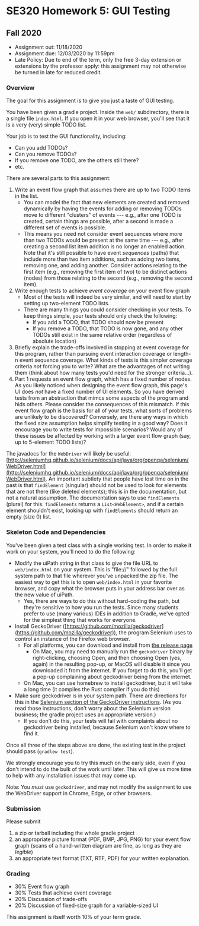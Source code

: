 
# SE320 Homework 5: GUI Testing
## Fall 2020

- Assignment out: 11/18/2020
- Assignment due: 12/03/2020 by 11:59pm
- Late Policy: Due to end of the term, only the free 3-day extension or extensions by the professor apply: this assignment may not otherwise be turned in late for reduced credit.

### Overview
The goal for this assignment is to give you just a taste of GUI testing.

You have been given a gradle project.  Inside the ```web/``` subdirectory, there is a single file ```index.html```.  If you open it in your web browser, you'll see that it is a very (very) simple TODO list.

Your job is to test the GUI functionality, including:

- Can you add TODOs?
- Can you remove TODOs?
- If you remove one TODO, are the others still there?
- etc.

There are several parts to this assignment:

1. Write an event flow graph that assumes there are up to two TODO items in the list.
    + You can model the fact that new elements are created and removed dynamically by having the events for adding or removing TODOs move to different "clusters" of events --- e.g., after one TODO is created, certain things are possible, after a second is made a different set of events is possible.
    + This means you need not consider event sequences where more than two TODOs would be present at
      the same time --- e.g., after creating a second list item addition is no longer an enabled action.  Note that it's still possible to have event *sequences* (paths) that include more than two item additions,
      such as adding two items, removing one, and adding another. Consider actions
      relating to the first item (e.g., removing the first item of two) to be distinct actions
      (nodes) from those relating to the second (e.g., removing the second item).
2. Write enough tests to achieve *event coverage* on your event flow graph
    + Most of the tests will indeed be very similar, and will need to start by setting up two-element TODO lists.
    + There are many things you could consider checking in your tests.  To keep things simple, your tests should only check the following:
        - If you add a TODO, that TODO should now be present
        - If you remove a TODO, that TODO is now gone, and any other TODOs still exist in the same relative order (regardless of absolute location)
3. Briefly explain the trade-offs involved in stopping at event coverage for this program, rather than pursuing event interaction coverage or length-n event sequence coverage.  What kinds of tests is this simpler coverage criteria *not* forcing you to write?  What are the advantages of not writing them (think about how many tests you'd need for the stronger criteria...).
4. Part 1 requests an event flow graph, which has a fixed number of nodes.  As you likely noticed when designing the event flow graph, this page's UI does *not* have a fixed number of UI elements.  So you have derived tests from an abstraction that mimcs some aspects of the program and hids others.  Please consider the consequences of this mismatch.  If this event flow graph is the basis for all of your tests, what sorts of problems are unlikely to be discovered?  Conversely, are there any ways in which the fixed size assumption helps simplify testing in a good way?  Does it encourage you to write tests for impossible scenarios?  Would any of these issues be affected by working with a larger event flow graph (say, up to 5-element TODO lists)?

The javadocs for the ```WebDriver``` will likely be useful: [http://seleniumhq.github.io/selenium/docs/api/java/org/openqa/selenium/WebDriver.html](http://seleniumhq.github.io/selenium/docs/api/java/org/openqa/selenium/WebDriver.html).  An important subtlety that people have lost time on in the past is that ```findElement``` (singular) should not be used to look for elements that are not there (like deleted elements); this is in the documentation, but not a natural assumption.  The documentation says to use ```findElements``` (plural) for this.  ```findElements``` returns a ```List<WebElement>```, and if a certain element shouldn't exist, looking up with ```findElements``` should return an empty (size 0) list.

### Skeleton Code and Dependencies
You've been given a test class with a single working test.  In order to make it work on your system, you'll need to do the following:

- Modify the uiPath string in that class to give the file URL to ```web/index.html``` on your system.  This is "file://" followed by the full system path to that file wherever you've unpacked the zip file.  The easiest way to get this is to open ```web/index.html``` in your favorite browser, and copy what the browser puts in your address bar over as the new value of uiPath.
    + Yes, there are ways to do this without hard-coding the path, but they're sensitive to how you run the tests. Since many students prefer to use (many various) IDEs in addition to Gradle, we've opted for the simplest thing that works for everyone.
- Install GeckoDriver ([https://github.com/mozilla/geckodriver](https://github.com/mozilla/geckodriver)), the program Selenium uses to control an instance of the Firefox web browser.  
    + For all platforms, you can download and install from [the release page](https://github.com/mozilla/geckodriver/releases)
        - On Mac, you may need to manually run the ```geckodriver``` binary by right-clicking, choosing Open, and then choosing Open (yes, again) in the resulting pop-up, or MacOS will disable it since you downloaded it from the internet. If you forget to do this, you'll get a pop-up complaining about geckodriver being from the internet.
    + On Mac, you can use homebrew to install geckodriver, but it will take a long time (it compiles the Rust compiler if you do this)
- Make sure geckodriver is in your system path.  There are directions for this in the [Selenium section of the GeckoDriver instructions](https://firefox-source-docs.mozilla.org/testing/geckodriver/geckodriver/Usage.html?highlight=selenium).  (As you read those instructions, don't worry about the Selenium version business; the gradle project uses an appropriate version.)
    + If you don't do this, your tests will fail with complaints about no geckodriver being installed, because Selenium won't know where to find it.

Once all three of the steps above are done, the existing test in the project should pass (```gradlew
test```).

We strongly encourage you to try this much on the early side, even if you don't intend to do the bulk of the work until later.  This will give us more time to help with any installation issues that may come up.

Note: You *must* use ```geckodriver```, and may not modify the assignment to use the WebDriver
support in Chrome, Edge, or other browsers.

### Submission
Please submit 

1. a zip or tarball including the whole gradle project
2. an appropriate picture format (PDF, BMP, JPG, PNG) for your event flow graph (scans of a
   hand-written diagram are fine, as long as they are *legible*)
3. an appropriate text format (TXT, RTF, PDF) for your written explanation.

### Grading

- 30% Event flow graph
- 30% Tests that achieve event coverage
- 20% Discussion of trade-offs
- 20% Discussion of fixed-size graph for a variable-sized UI

This assignment is itself worth 10% of your term grade.

